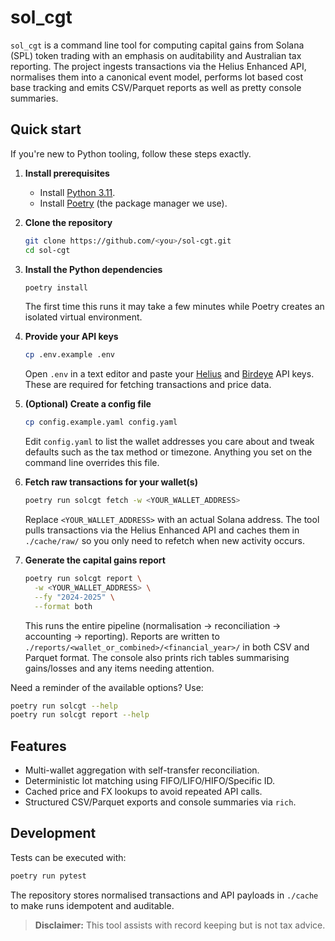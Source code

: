 # sol_cgt

`sol_cgt` is a command line tool for computing capital gains from Solana (SPL)
token trading with an emphasis on auditability and Australian tax reporting.
The project ingests transactions via the Helius Enhanced API, normalises them
into a canonical event model, performs lot based cost base tracking and emits
CSV/Parquet reports as well as pretty console summaries.

## Quick start

If you're new to Python tooling, follow these steps exactly.

1. **Install prerequisites**

   - Install [Python 3.11](https://www.python.org/downloads/).
   - Install [Poetry](https://python-poetry.org/docs/#installation) (the package manager we use).

2. **Clone the repository**

   ```bash
   git clone https://github.com/<you>/sol-cgt.git
   cd sol-cgt
   ```

3. **Install the Python dependencies**

   ```bash
   poetry install
   ```

   The first time this runs it may take a few minutes while Poetry creates an isolated virtual environment.

4. **Provide your API keys**

   ```bash
   cp .env.example .env
   ```

   Open `.env` in a text editor and paste your [Helius](https://www.helius.dev/) and [Birdeye](https://birdeye.so/) API keys. These are required for fetching transactions and price data.

5. **(Optional) Create a config file**

   ```bash
   cp config.example.yaml config.yaml
   ```

   Edit `config.yaml` to list the wallet addresses you care about and tweak defaults such as the tax method or timezone. Anything you set on the command line overrides this file.

6. **Fetch raw transactions for your wallet(s)**

   ```bash
   poetry run solcgt fetch -w <YOUR_WALLET_ADDRESS>
   ```

   Replace `<YOUR_WALLET_ADDRESS>` with an actual Solana address. The tool pulls transactions via the Helius Enhanced API and caches them in `./cache/raw/` so you only need to refetch when new activity occurs.

7. **Generate the capital gains report**

   ```bash
   poetry run solcgt report \
     -w <YOUR_WALLET_ADDRESS> \
     --fy "2024-2025" \
     --format both
   ```

   This runs the entire pipeline (normalisation → reconciliation → accounting → reporting). Reports are written to `./reports/<wallet_or_combined>/<financial_year>/` in both CSV and Parquet format. The console also prints rich tables summarising gains/losses and any items needing attention.

Need a reminder of the available options? Use:

```bash
poetry run solcgt --help
poetry run solcgt report --help
```

## Features

- Multi-wallet aggregation with self-transfer reconciliation.
- Deterministic lot matching using FIFO/LIFO/HIFO/Specific ID.
- Cached price and FX lookups to avoid repeated API calls.
- Structured CSV/Parquet exports and console summaries via `rich`.

## Development

Tests can be executed with:

```bash
poetry run pytest
```

The repository stores normalised transactions and API payloads in `./cache` to
make runs idempotent and auditable.

> **Disclaimer:** This tool assists with record keeping but is not tax advice.
